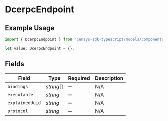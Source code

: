 # DcerpcEndpoint

## Example Usage

```typescript
import { DcerpcEndpoint } from "censys-sdk-typescript/models/components";

let value: DcerpcEndpoint = {};
```

## Fields

| Field              | Type               | Required           | Description        |
| ------------------ | ------------------ | ------------------ | ------------------ |
| `bindings`         | *string*[]         | :heavy_minus_sign: | N/A                |
| `executable`       | *string*           | :heavy_minus_sign: | N/A                |
| `explainedUuid`    | *string*           | :heavy_minus_sign: | N/A                |
| `protocol`         | *string*           | :heavy_minus_sign: | N/A                |